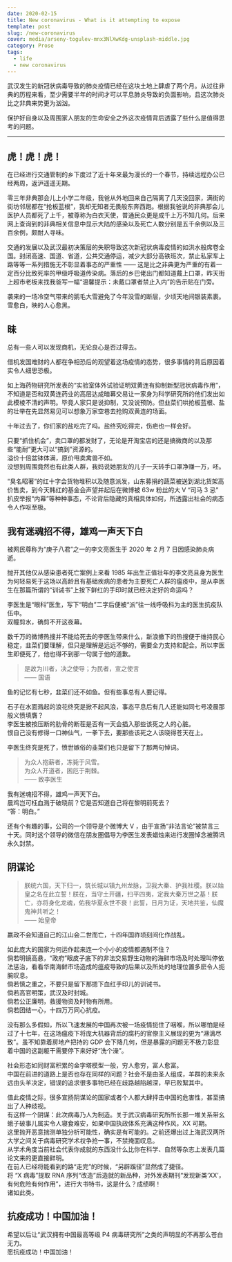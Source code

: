 ```yaml
---
date: 2020-02-15
title: New coronavirus - What is it attempting to expose
template: post
slug: /new-coronavirus
cover: media/arseny-togulev-mnx3NlXwKdg-unsplash-middle.jpg
category: Prose
tags:
  - life
  - new coronavirus
---
```



武汉发生的新冠状病毒导致的肺炎疫情已经在这块土地上肆虐了两个月。从过往非典的历程来看，至少需要半年的时间才可以平息肺炎导致的负面影响，且这次肺炎比之非典来势更为汹汹。

保护好自身以及周围家人朋友的生命安全之外这次疫情背后透露了些什么是值得思考的问题。

---

## 虎！虎！虎！

在已经进行交通管制的乡下度过了近十年来最为漫长的一个春节，持续远程办公已经两周，返沪遥遥无期。

零三年非典那会儿上小学二年级，我爸从外地回来自己隔离了几天没回家，满街的街坊邻居都在“抢板蓝根”，我却无知者无畏般东奔西跑。根据我爸说的非典那会儿医护人员都死了上千，被尊称为白衣天使，普通民众更是成千上万不知几何。后来网上查询到的非典相关信息中显示大陆的感染以及死亡人数分别是五千余例以及三百余例，颇耐人寻味。

交通的发展以及武汉最初决策层的失职导致这次新冠状病毒疫情的如洪水般席卷全国。封闭高速、国道、省道，公共交通停运，减少大部分高铁班次，禁止私家车上路等等一系列措施无不彰显着事态的严重性 —— 这是比之非典更为严重的有着一定百分比致死率的甲级呼吸道传染病。落后的乡巴佬出门都知道戴上口罩，昨天街上超市老板来找我爸写一幅“温馨提示：未戴口罩者禁止入内”的告示贴在门旁。

袭来的一场冷空气带来的鹅毛大雪避免了今年没雪的断层，少顷天地间银装素裹。<br />
雪愈白，映的人心愈黑。

## 昧

总有一些人可以发现商机，无论良心是否过得去。

借机发国难财的人都在争相恐后的观望着这场疫情的态势，很多事情的背后原因着实令人细思恐极。

如上海药物研究所发表的“实验室体外试验证明双黄连有抑制新型冠状病毒作用”，不知道是否和双黄连药业的高层达成暗幕交易让一家身为科学研究所的他们发出如此模棱不清的声明。毕竟人家只是说抑制，又没说预防。但韭菜们哄抢板蓝根、盐的壮举在先显然易见可以想象万家空巷去抢购双黄连的场面。

十年过去了，你们家的盐吃完了吗。盐终究吃得完，伤疤也一样会好。

只要“抓住机会”，卖口罩的都发财了，无论是开淘宝店的还是搞微商的以及那些“能耐”更大可以“搞到”资源的。<br />
溢价十倍盆钵体满，原价甩卖禽兽不如。<br />
没想到周围竟然也有此类人群，我妈说她朋友的儿子一天转手口罩净赚一万，呸。

“臭名昭著”的红十字会货物堆积以及随意派发，山东募捐的蔬菜被送到湖北货架高价售卖，到今天韩红的基金会声望并起后在微博被 63w 粉丝的大 V “司马 3 忌” 扒皮举报“内幕”等种种事态，不论背后隐藏的真相具体如何，所透露出社会的病态令人作呕至极。

## 我有迷魂招不得，雄鸡一声天下白

被网民尊称为“庚子八君”之一的李文亮医生于 2020 年 2 月 7 日因感染肺炎病逝。

抛开其他仅从感染患者死亡案例上来看 1985 年出生正值壮年的李文亮且身为医生为何轻易死于这场以高龄且有基础疾病的患者为主要死亡人群的瘟疫中，是从李医生在那篇所谓的“训诫书”上按下鲜红的手印时就已经决定好的命运吗？

李医生是“眼科”医生，写下“明白”二字后便被“派”往一线呼吸科为主的医生抗疫队伍中。<br />
双瞳剪水，确剪不开这夜幕。

数千万的微博热搜并不能给死去的李医生带来什么，新浪撤下的热搜便于维持民心稳定，韭菜们要理解，但只是理解是远远不够的，需要全力支持和配合。所以李医生即便死了，他也得不到那一句属于他的道歉。

> 是故为川者，决之使导；为民者，宣之使言<br />
> —— 国语

鱼的记忆有七秒，韭菜们还不如鱼。但有些事总有人要记得。

石子在水面溅起的浪花终究是掀不起风浪，事态平息后有几人还能如同七号凌晨那般义愤填膺？<br />
李医生被按压断的肋骨的断茬是否有一天会插入那些该死之人的心脏。<br />
恨自己没有修得一口神仙气，一拳下去，要那些该死之人该晓得苍天在上。<br />

李医生终究是死了，愤世嫉俗的韭菜们也只是留下了那两句悼词。

> 为众人抱薪者，冻毙于风雪。<br />
> 为众人开道者，困厄于荆棘。<br />
> —— 致李医生

我有迷魂招不得，雄鸡一声天下白。<br />
晨鸡岂可枉血溅于破晓前？它是否知道自己将在黎明前死去？<br />
“答：明白。”

还有个有趣的事，公司的一个领导是个微博大 V ，由于宣扬“非法言论”被禁言三十天。同时这个领导的微信在朋友圈倡导为李医生发表蜡烛来进行发圈悼念被腾讯永久封禁。

## 阴谋论

> 朕统六国，天下归一，筑长城以镇九州龙脉，卫我大秦、护我社稷。朕以始皇之名在此立誓！朕在，当守土开疆，扫平四夷，定我大秦万世之基！朕亡，亦将身化龙魂，佑我华夏永世不衰！此誓，日月为证，天地共鉴，仙魔鬼神共听之！<br />
> —— 始皇帝

嬴政不会知道自己的江山会二世而亡，十四年国祚顷刻间化作战乱。

如此庞大的国家为何运作起来连一个小小的疫情都遏制不住？<br />
倘若明镜高悬，“政府”眼皮子底下的非法交易野生动物的海鲜市场及时处理叫停依法惩治，看看华南海鲜市场造成的瘟疫导致的后果以及所处的地理位置多麽令人扼腕叹息。<br />
倘若慎之重之，不要只是留下那摁下血红手印儿的训诫书。<br />
倘若高官明策，武汉及时封城。<br />
倘若公正廉明，救援物资及时物有所用。<br />
倘若团结一心，十四万万同心抗疫。<br />

没有那么多假如，所以飞速发展的中国再次被一场疫情扼住了咽喉，所以哪怕是经过了十七年，在这场瘟疫下将庞大机器背后的腐朽的官僚主义展现的更为“淋漓尽致”。虽不知靠着房地产把持的 GDP 会下降几何，但是暴露的问题无不极力彰显着中国的这副躯干需要停下来好好“洗个澡”。

社会形态如同财富积累的金字塔模型一般，穷人愈穷，富人愈富。<br />
中国在前进的道路上是否也存在同样的问题？社会不是由圣人组成，羊群的未来永远由头羊决定，错误的追求很多事物已经在歧路越陷越深，早已败絮其中。

值此疫情之际，很多宣扬阴谋论的国家或者个人都大肆抨击中国的危害性，甚至搞出了人种歧视。<br />
有这样一个阴谋：此次病毒乃人为制造。关于武汉病毒研究所所长那一堆关系带幺蛾子破事儿属实令人寝食难安，如果中国执政体系充满这种作风，XX 可期。<br />
这里抛开恶意揣测单独分析可能性，确实是有可能的。之前还爆出过上海武汉两所大学之间关于病毒研究学术权争抢一事，不禁掩面叹息。<br />
从学术角度当前社会代表你成就的东西没什么比你在科学、自然等杂志上发表几篇论文来的更直接鲜明。<br />
在前人已经将能看到的路“走完”的时候，“另辟蹊径”显然成了捷径。<br />
将 “X 病毒”提取 RNA 序列“改造”后造就的新品种，对外发表期刊“发现新类‘XX’，有何危险有何作用”，进行大书特书，这是什么？成绩啊！<br />
诸如此类。

## 抗疫成功！中国加油！

希望以后让“武汉拥有中国最高等级 P4 病毒研究所”之类的声明显的不再那么苍白无力。<br />
愿抗疫成功！中国加油！
